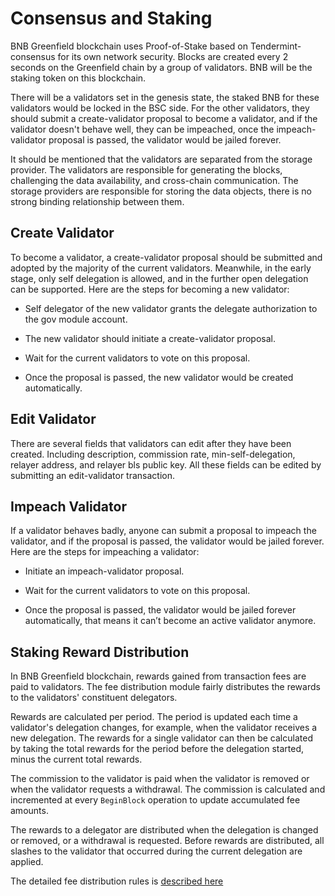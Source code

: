 # Consensus and Staking

BNB Greenfield blockchain uses Proof-of-Stake based on Tendermint-consensus for its own network security. Blocks are
created every 2 seconds on the Greenfield chain by a group of validators. BNB will be the staking token on this blockchain.

There will be a validators set in the genesis state, the staked BNB for these validators would be locked in the BSC side.
For the other validators, they should submit a create-validator proposal to become a validator, and if the validator
doesn't behave well, they can be impeached, once the impeach-validator proposal is passed, the validator would be jailed
forever.

It should be mentioned that the validators are separated from the storage provider. The validators are responsible for
generating the blocks, challenging the data availability, and cross-chain communication. The storage providers are
responsible for storing the data objects, there is no strong binding relationship between them.

## Create Validator

To become a validator, a create-validator proposal should be submitted and adopted by the majority of the current validators.
Meanwhile, in the early stage, only self delegation is allowed, and in the further open delegation can be supported.
Here are the steps for becoming a new validator:

- Self delegator of the new validator grants the delegate authorization to the gov module account.

- The new validator should initiate a create-validator proposal.

- Wait for the current validators to vote on this proposal.

- Once the proposal is passed, the new validator would be created automatically.

## Edit Validator

There are several fields that validators can edit after they have been created. Including description, commission rate,
min-self-delegation, relayer address, and relayer bls public key. All these fields can be edited by submitting an
edit-validator transaction.

## Impeach Validator

If a validator behaves badly, anyone can submit a proposal to impeach the validator, and if the proposal is passed, the
validator would be jailed forever. Here are the steps for impeaching a validator:

- Initiate an impeach-validator proposal.

- Wait for the current validators to vote on this proposal.

- Once the proposal is passed, the validator would be jailed forever automatically,
  that means it can’t become an active validator anymore.

## Staking Reward Distribution

In BNB Greenfield blockchain, rewards gained from transaction fees are paid to validators. The fee distribution
module fairly distributes the rewards to the validators' constituent delegators.

Rewards are calculated per period. The period is updated each time a validator's delegation changes, for example, when
the validator receives a new delegation. The rewards for a single validator can then be calculated by taking the total
rewards for the period before the delegation started, minus the current total rewards.

The commission to the validator is paid when the validator is removed or when the validator requests a withdrawal.
The commission is calculated and incremented at every `BeginBlock` operation to update accumulated fee amounts.

The rewards to a delegator are distributed when the delegation is changed or removed, or a withdrawal is requested.
Before rewards are distributed, all slashes to the validator that occurred during the current delegation are applied.

The detailed fee distribution rules is [described here](https://github.com/bnb-chain/greenfield-cosmos-sdk/blob/master/docs/spec/fee_distribution/f1_fee_distr.pdf)